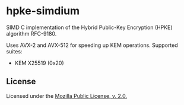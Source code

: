 # hpke-simdium

SIMD C implementation of the Hybrid Public-Key Encryption (HPKE) algorithm RFC-9180.

Uses AVX-2 and AVX-512 for speeding up KEM operations.
Supported suites:
- KEM X25519 (0x20)

## License

Licensed under the [Mozilla Public License, v. 2.0.](https://www.mozilla.org/en-US/MPL/2.0/)
